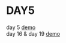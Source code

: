 # DAY5
day 5
[demo](https://jiang-hj.github.io/DAY5/index.html)
<br>
day 16 & day 19
[demo](https://jiang-hj.github.io/DAY5/day16.html)
